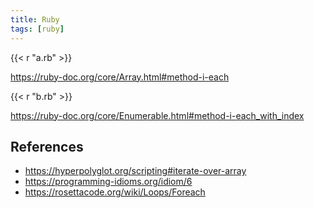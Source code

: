 ```yaml
---
title: Ruby
tags: [ruby]
---
```


{{< r "a.rb" >}}

<https://ruby-doc.org/core/Array.html#method-i-each>

{{< r "b.rb" >}}

<https://ruby-doc.org/core/Enumerable.html#method-i-each_with_index>

## References

- <https://hyperpolyglot.org/scripting#iterate-over-array>
- <https://programming-idioms.org/idiom/6>
- <https://rosettacode.org/wiki/Loops/Foreach>
